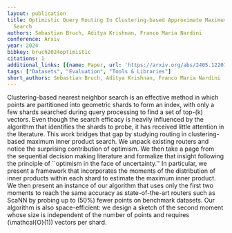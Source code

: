 ```yaml
---
layout: publication
title: Optimistic Query Routing In Clustering-based Approximate Maximum Inner Product
  Search
authors: Sebastian Bruch, Aditya Krishnan, Franco Maria Nardini
conference: Arxiv
year: 2024
bibkey: bruch2024optimistic
citations: 1
additional_links: [{name: Paper, url: 'https://arxiv.org/abs/2405.12207'}]
tags: ["Datasets", "Evaluation", "Tools & Libraries"]
short_authors: Sebastian Bruch, Aditya Krishnan, Franco Maria Nardini
---
```

Clustering-based nearest neighbor search is an effective method in which
points are partitioned into geometric shards to form an index, with only a few
shards searched during query processing to find a set of top-\(k\) vectors. Even
though the search efficacy is heavily influenced by the algorithm that
identifies the shards to probe, it has received little attention in the
literature. This work bridges that gap by studying routing in clustering-based
maximum inner product search. We unpack existing routers and notice the
surprising contribution of optimism. We then take a page from the sequential
decision making literature and formalize that insight following the principle
of ``optimism in the face of uncertainty.'' In particular, we present a
framework that incorporates the moments of the distribution of inner products
within each shard to estimate the maximum inner product. We then present an
instance of our algorithm that uses only the first two moments to reach the
same accuracy as state-of-the-art routers such as ScaNN by probing up to \(50%\)
fewer points on benchmark datasets. Our algorithm is also space-efficient: we
design a sketch of the second moment whose size is independent of the number of
points and requires \(\mathcal\{O\}(1)\) vectors per shard.